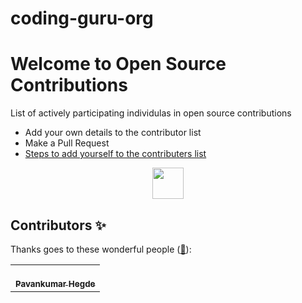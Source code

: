 # coding-guru-org

# Welcome to Open Source Contributions

<p>List of actively participating individulas in open source contributions</p>

-   Add your own details to the contributor list
-   Make a Pull Request
-   [Steps to add yourself to the contributers list](https://github.com/coding-guru-org/coding-guru-org/CONTRIBUTING.md)

<p align="center">
    <a href="https://www.linkedin.com/in/pavankumar-hegde%F0%9F%9F%A2-1007b8246/">
        <img height="50" src="https://avatars.githubusercontent.com/u/85627085?v=4"/>
    </a>
</p>
  

## Contributors ✨

Thanks goes to these wonderful people ([:hugs:](https://allcontributors.org/docs/en/emoji-key)):

<!-- ALL-CONTRIBUTORS-LIST:START - Do not remove or modify this section -->
<!-- prettier-ignore-start -->
<!-- markdownlint-disable -->
<table>
    <tbody>
        <tr>         
            <td align="center">
                <a href="https://github.com/hegdepavankumar
                    <img src="https://github.com/hegdepavankumar" alt="Pavankumar Hegde"/>
                    <br />
                    <sub><b>Pavankumar Hegde</b></sub>
                </a>
            </td>
  </tbody>
  </table>
